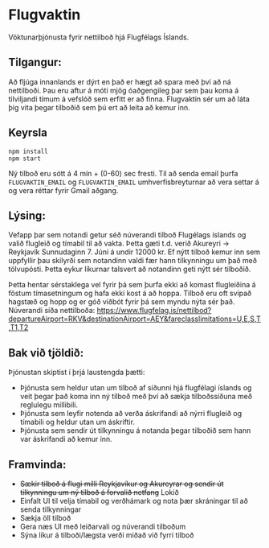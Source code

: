 Flugvaktin
==========

Vöktunarþjónusta fyrir nettilboð hjá Flugfélags Íslands.

## Tilgangur:
Að fljúga innanlands er dýrt en það er hægt að spara með því að ná nettilboði. Þau eru aftur á móti mjög óaðgengileg þar sem þau koma á tilviljandi tímum á vefslóð sem erfitt er að finna. Flugvaktin sér um að láta þig vita þegar tilboðið sem þú ert að leita að kemur inn.

## Keyrsla
```
npm install
npm start
```
Ný tilboð eru sótt á 4 mín + (0-60) sec fresti. Til að senda email þurfa `FLUGVAKTIN_EMAIL` og `FLUGVAKTIN_EMAIL` umhverfisbreyturnar að vera settar á og vera réttar fyrir Gmail aðgang.

## Lýsing:
Vefapp þar sem notandi getur séð núverandi tilboð Flugélags íslands og valið flugleið og tímabil til að vakta. Þetta gæti t.d. verið Akureyri -> Reykjavík Sunnudaginn 7. Júní á undir 12000 kr. Ef nýtt tilboð kemur inn sem uppfyllir þau skilyrði sem notandinn valdi fær hann tilkynningu um það með tölvupósti. Þetta eykur líkurnar talsvert að notandinn geti nýtt sér tilboðið.

Þetta hentar sérstaklega vel fyrir þá sem þurfa ekki að komast flugleiðina á föstum tímasetningum og hafa ekki kost á að hoppa. Tilboð eru oft svipað hagstæð og hopp og er góð viðbót fyrir þá sem myndu nýta sér það. Núverandi síða nettilboða: https://www.flugfelag.is/nettilbod?departureAirport=RKV&destinationAirport=AEY&fareclasslimitations=U,E,S,T,T1,T2


## Bak við tjöldið:
Þjónustan skiptist í þrjá laustengda þætti:
- Þjónusta sem heldur utan um tilboð af síðunni hjá flugfélagi íslands og veit þegar það koma inn ný tilboð með því að sækja tilboðssíðuna með reglulegu millibili.
- Þjónusta sem leyfir notenda að verða áskrifandi að nýrri flugleið og tímabili og heldur utan um áskriftir.
- Þjónusta sem sendir út tilkynningu á notanda þegar tilboðið sem hann var áskrifandi að kemur inn.

## Framvinda:
- ~~Sækir tilboð á flugi milli Reykjavíkur og Akureyrar og sendir út tilkynningu um ný tilboð á forvalið netfang~~ Lokið
- Einfalt UI til velja tímabil og verðhámark og nota þær skráningar til að senda tilkynningar
- Sækja öll tilboð
- Gera næs UI með leiðarvali og núverandi tilboðum
- Sýna líkur á tilboði/lægsta verði miðað við fyrri tilboð
